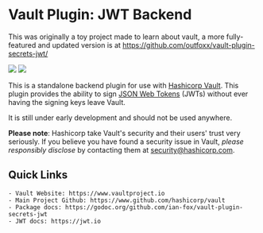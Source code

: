 # Vault Plugin: JWT Backend 

This was originally a toy project made to learn about vault, a more fully-featured and updated version is at https://github.com/outfoxx/vault-plugin-secrets-jwt/

![](https://travis-ci.org/ian-fox/vault-plugin-secrets-jwt.svg?branch=master)
![](https://goreportcard.com/badge/github.com/ian-fox/vault-plugin-secrets-jwt)

This is a standalone backend plugin for use with [Hashicorp Vault](https://www.github.com/hashicorp/vault).
This plugin provides the ability to sign [JSON Web Tokens](https://jwt.io) (JWTs) without ever having the signing keys leave Vault.

It is still under early development and should not be used anywhere.

**Please note**: Hashicorp take Vault's security and their users' trust very seriously. If you believe you have found a security issue in Vault, _please responsibly disclose_ by contacting them at [security@hashicorp.com](mailto:security@hashicorp.com).

## Quick Links
    - Vault Website: https://www.vaultproject.io
    - Main Project Github: https://www.github.com/hashicorp/vault
    - Package docs: https://godoc.org/github.com/ian-fox/vault-plugin-secrets-jwt
    - JWT docs: https://jwt.io
